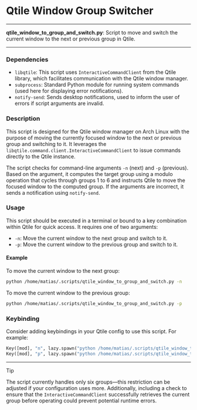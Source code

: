 # Qtile Window Group Switcher

---

**qtile_window_to_group_and_switch.py**: Script to move and switch the current window to the next or previous group in Qtile.

---

### Dependencies

- `libqtile`: This script uses `InteractiveCommandClient` from the Qtile library, which facilitates communication with the Qtile window manager.
- `subprocess`: Standard Python module for running system commands (used here for displaying error notifications).
- `notify-send`: Sends desktop notifications, used to inform the user of errors if script arguments are invalid.

### Description

This script is designed for the Qtile window manager on Arch Linux with the purpose of moving the currently focused window to the next or previous group and switching to it. It leverages the `libqtile.command.client.InteractiveCommandClient` to issue commands directly to the Qtile instance.

The script checks for command-line arguments `-n` (next) and `-p` (previous). Based on the argument, it computes the target group using a modulo operation that cycles through groups 1 to 6 and instructs Qtile to move the focused window to the computed group. If the arguments are incorrect, it sends a notification using `notify-send`.

### Usage

This script should be executed in a terminal or bound to a key combination within Qtile for quick access. It requires one of two arguments:

- `-n`: Move the current window to the next group and switch to it.
- `-p`: Move the current window to the previous group and switch to it.

#### Example
To move the current window to the next group:
```bash
python /home/matias/.scripts/qtile_window_to_group_and_switch.py -n
```

To move the current window to the previous group:
```bash
python /home/matias/.scripts/qtile_window_to_group_and_switch.py -p
```

### Keybinding
Consider adding keybindings in your Qtile config to use this script. For example:
```python
Key([mod], "n", lazy.spawn("python /home/matias/.scripts/qtile_window_to_group_and_switch.py -n")),
Key([mod], "p", lazy.spawn("python /home/matias/.scripts/qtile_window_to_group_and_switch.py -p")),
```

---

> [!TIP]
> The script currently handles only six groups—this restriction can be adjusted if your configuration uses more. Additionally, including a check to ensure that the `InteractiveCommandClient` successfully retrieves the current group before operating could prevent potential runtime errors.